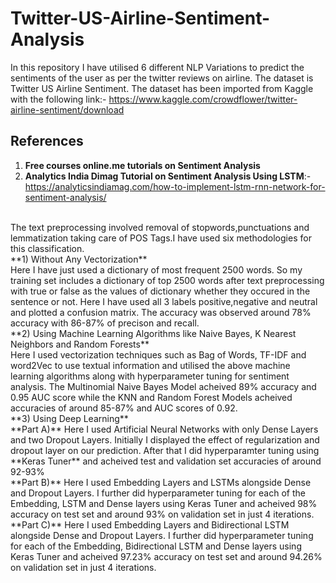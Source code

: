 # Twitter-US-Airline-Sentiment-Analysis
In this repository I have utilised 6 different NLP Variations to predict the sentiments of the user as per the twitter reviews on airline. The dataset is 
Twitter US Airline Sentiment. The dataset has been imported from Kaggle with the following link:- 
https://www.kaggle.com/crowdflower/twitter-airline-sentiment/download
## References
1) **Free courses online.me tutorials on Sentiment Analysis**
2) **Analytics India Dimag Tutorial on Sentiment Analysis Using LSTM**:-https://analyticsindiamag.com/how-to-implement-lstm-rnn-network-for-sentiment-analysis/
<br>
The text preprocessing involved removal of stopwords,punctuations and lemmatization taking care of POS Tags.I have used six methodologies for this classification.
<br>
**1) Without Any Vectorization**
<br>
Here I have just used a dictionary of most frequent 2500 words. So my training set includes a dictionary of top 2500 words after text preprocessing with true 
or false as the values of dictionary whether they occured in the sentence or not. Here I have used all 3 labels positive,negative and neutral and plotted a 
confusion matrix. The accuracy was observed around 78% accuracy with 86-87% of precison and recall.
<br>
**2) Using Machine Learning Algorithms like Naive Bayes, K Nearest Neighbors and Random Forests**
<br>
Here I used vectorization techniques such as Bag of Words, TF-IDF and word2Vec to use textual information and utilised the above machine learning algorithms
along with hyperparameter tuning for sentiment analysis. The Multinomial Naive Bayes Model acheived 89% accuracy and 0.95 AUC score while the KNN and Random Forest 
Models acheived accuracies of around 85-87% and AUC scores of 0.92.
<br>
**3) Using Deep Learning**
<br>
**Part A)** Here I used Artificial Neural Networks with only Dense Layers and two Dropout Layers. Initially I displayed the effect of regularization and dropout layer
on our prediction. After that I did hyperparamter tuning using **Keras Tuner** and acheived test and validation set accuracies of around 92-93% 
<br>
**Part B)** Here I used Embedding Layers and LSTMs alongside Dense and Dropout Layers. I further did hyperparameter tuning for each of the Embedding, LSTM and Dense
layers using Keras Tuner and acheived 98% accuracy on test set and around 93% on validation set in just 4 iterations.
<br>
**Part C)** Here I used Embedding Layers and Bidirectional LSTM alongside Dense and Dropout Layers. I further did hyperparameter tuning for each of the Embedding, Bidirectional LSTM and Dense layers using Keras Tuner and acheived 97.23% accuracy on test set and around 94.26% on validation set in just 4 iterations.
